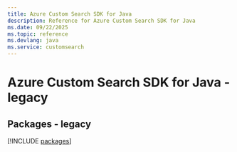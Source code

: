 ```yaml
---
title: Azure Custom Search SDK for Java
description: Reference for Azure Custom Search SDK for Java
ms.date: 09/22/2025
ms.topic: reference
ms.devlang: java
ms.service: customsearch
---
```

# Azure Custom Search SDK for Java - legacy
## Packages - legacy
[!INCLUDE [packages](custom-search-index.md)]
